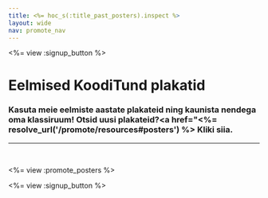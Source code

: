 ```yaml
---
title: <%= hoc_s(:title_past_posters).inspect %>
layout: wide
nav: promote_nav
---
```

<%= view :signup_button %>

# Eelmised KoodiTund plakatid

### Kasuta meie eelmiste aastate plakateid ning kaunista nendega oma klassiruum! Otsid uusi plakateid?<a href="<%= resolve_url('/promote/resources#posters') %> Kliki siia</a>.

* * *

<br />

<%= view :promote_posters %>

<%= view :signup_button %>